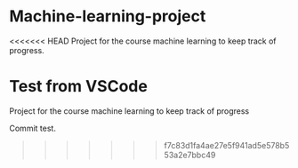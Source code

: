 # Machine-learning-project
<<<<<<< HEAD
Project for the course machine learning to keep track of progress.

Test from VSCode
=======
Project for the course machine learning to keep track of progress

Commit test.
>>>>>>> f7c83d1fa4ae27e5f941ad5e578b553a2e7bbc49
